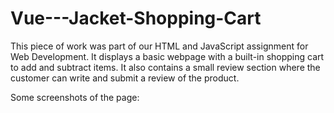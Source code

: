 # Vue---Jacket-Shopping-Cart

This piece of work was part of our HTML and JavaScript assignment for Web Development.
It displays a basic webpage with a built-in shopping cart to add and subtract items.
It also contains a small review section where the customer can write and submit a review of the product.

Some screenshots of the page:
